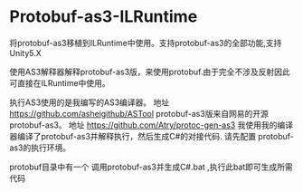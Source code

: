 # Protobuf-as3-ILRuntime
将protobuf-as3移植到ILRuntime中使用。支持protobuf-as3的全部功能,支持Unity5.X

使用AS3解释器解释protobuf-as3版，来使用protobuf.由于完全不涉及反射因此可直接在ILRuntime中使用。

执行AS3使用的是我编写的AS3编译器。 地址 https://github.com/asheigithub/ASTool
protobuf-as3版来自网易的开源protobuf-as3。 地址 https://github.com/Atry/protoc-gen-as3
我使用我的编译器编译了protobuf-as3并解释执行，然后生成C#的对接代码.
请先配置 protobuf-as3的执行环境。

protobuf目录中有一个  调用protobuf-as3并生成C#.bat ,执行此bat即可生成所需代码
